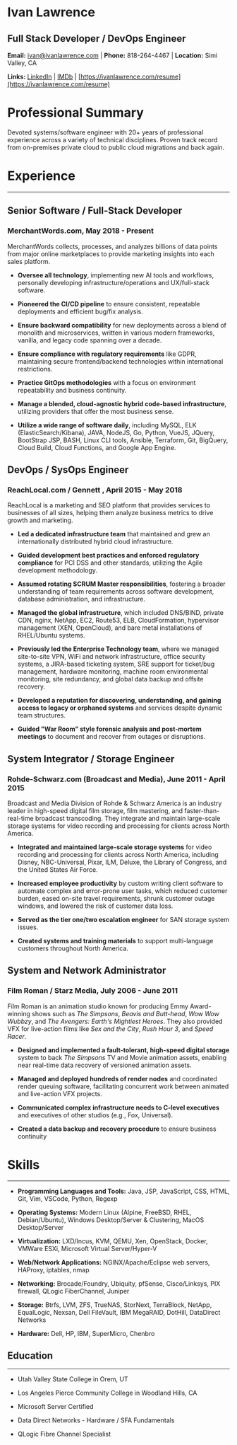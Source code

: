 # **Ivan Lawrence**
## Full Stack Developer / DevOps Engineer

**Email:** [ivan@ivanlawrence.com](mailto:ivan@ivanlawrence.com) | **Phone:** 818-264-4467 | **Location:** Simi Valley, CA

**Links:** [LinkedIn](https://www.linkedin.com/in/ivan-lawrence/) | [IMDb](http://www.imdb.com/name/nm2648503/) | [https://ivanlawrence.com/resume](https://ivanlawrence.com/resume)

# Professional Summary

Devoted systems/software engineer with 20+ years of professional experience across a variety of technical disciplines. Proven track record from on-premises private cloud to public cloud migrations and back again.


# Experience 
------------------------------------------

## **Senior Software / Full-Stack Developer**
### MerchantWords.com, May 2018 - Present

MerchantWords collects, processes, and analyzes billions of data points from major online marketplaces to provide marketing insights into each sales platform.

*   **Oversee all technology**, implementing new AI tools and workflows, personally developing infrastructure/operations and UX/full-stack software.
    
*   **Pioneered the CI/CD pipeline** to ensure consistent, repeatable deployments and efficient bug/fix analysis.
    
*   **Ensure backward compatibility** for new deployments across a blend of monolith and microservices, written in various modern frameworks, vanilla, and legacy code spanning over a decade.
    
*   **Ensure compliance with regulatory requirements** like GDPR, maintaining secure frontend/backend technologies within international restrictions.
    
*   **Practice GitOps methodologies** with a focus on environment repeatability and business continuity.
    
*   **Manage a blended, cloud-agnostic hybrid code-based infrastructure**, utilizing providers that offer the most business sense.
    
*   **Utilize a wide range of software daily**, including MySQL, ELK (ElasticSearch/Kibana), JAVA, NodeJS, Go, Python, VueJS, JQuery, BootStrap JSP, BASH, Linux CLI tools, Ansible, Terraform, Git, BigQuery, Cloud Build, Cloud Functions, and Google App Engine.
    

## **DevOps / SysOps Engineer**
### ReachLocal.com / Gennett , April 2015 - May 2018

ReachLocal is a marketing and SEO platform that provides services to businesses of all sizes, helping them analyze business metrics to drive growth and marketing.

*   **Led a dedicated infrastructure team** that maintained and grew an internationally distributed hybrid cloud infrastructure.
    
*   **Guided development best practices and enforced regulatory compliance** for PCI DSS and other standards, utilizing the Agile development methodology.
    
*   **Assumed rotating SCRUM Master responsibilities**, fostering a broader understanding of team requirements across software development, database administration, and infrastructure.
    
*   **Managed the global infrastructure**, which included DNS/BIND, private CDN, nginx, NetApp, EC2, Route53, ELB, CloudFormation, hypervisor management (XEN, OpenCloud), and bare metal installations of RHEL/Ubuntu systems.
    
*   **Previously led the Enterprise Technology team**, where we managed site-to-site VPN, WiFi and network infrastructure, office security systems, a JIRA-based ticketing system, SRE support for ticket/bug management, hardware monitoring, machine room environmental monitoring, site redundancy, and global data backup and offsite recovery.
    
*   **Developed a reputation for discovering, understanding, and gaining access to legacy or orphaned systems** and services despite dynamic team structures.
    
*   **Guided "War Room" style forensic analysis and post-mortem meetings** to document and recover from outages or disruptions.
    

## **System Integrator / Storage Engineer**
### Rohde-Schwarz.com (Broadcast and Media), June 2011 - April 2015

Broadcast and Media Division of Rohde & Schwarz America is an industry leader in high-speed digital film storage, film mastering, and faster-than-real-time broadcast transcoding. They integrate and maintain large-scale storage systems for video recording and processing for clients across North America.

*   **Integrated and maintained large-scale storage systems** for video recording and processing for clients across North America, including Disney, NBC-Universal, Pixar, ILM, Deluxe, the Library of Congress, and the United States Air Force.
    
*   **Increased employee productivity** by custom writing client software to automate complex and error-prone user tasks, which reduced customer burden, eased on-site travel requirements, shrunk customer outage windows, and lowered the risk of customer data loss.
    
*   **Served as the tier one/two escalation engineer** for SAN storage system issues.
    
*   **Created systems and training materials** to support multi-language customers throughout North America.
    

## **System and Network Administrator**
### Film Roman / Starz Media, July 2006 - June 2011

Film Roman is an animation studio known for producing Emmy Award-winning shows such as _The Simpsons_, _Beavis and Butt-head_, _Wow Wow Wubbzy_, and _The Avengers: Earth's Mightiest Heroes_. They also provided VFX for live-action films like _Sex and the City_, _Rush Hour 3_, and _Speed Racer_.

*   **Designed and implemented a fault-tolerant, high-speed digital storage** system to back _The Simpsons_ TV and Movie animation assets, enabling near real-time data recovery of versioned animation assets.
    
*   **Managed and deployed hundreds of render nodes** and coordinated render queuing software, facilitating concurrent work between animated and live-action VFX projects.
    
*   **Communicated complex infrastructure needs to C-level executives** and executives of other studios (e.g., Fox, Universal).
    
*   **Created a data backup and recovery procedure** to ensure business continuity
    
# Skills
------------------------------------------

*   **Programming Languages and Tools:** Java, JSP, JavaScript, CSS, HTML, Git, Vim, VSCode, Python, Regexp
    
*   **Operating Systems:** Modern Linux (Alpine, FreeBSD, RHEL, Debian/Ubuntu), Windows Desktop/Server & Clustering, MacOS Desktop/Server
    
*   **Virtualization:** LXD/Incus, KVM, QEMU, Xen, OpenStack, Docker, VMWare ESXi, Microsoft Virtual Server/Hyper-V
    
*   **Web/Network Applications:** NGINX/Apache/Eclipse web servers, HAProxy, iptables, nmap
    
*   **Networking:** Brocade/Foundry, Ubiquity, pfSense, Cisco/Linksys, PIX firewall, QLogic FiberChannel, Juniper
    
*   **Storage:** Btrfs, LVM, ZFS, TrueNAS, StorNext, TerraBlock, NetApp, EqualLogic, Nexsan, Dell FileVault, IBM MegaRAID, DotHill, DataDirect Networks
    
*   **Hardware:** Dell, HP, IBM, SuperMicro, Chenbro
    
## Education
------------------------------------------

*   Utah Valley State College in Orem, UT
    
*   Los Angeles Pierce Community College in Woodland Hills, CA
    
*   Microsoft Server Certified
    
*   Data Direct Networks - Hardware / SFA Fundamentals
    
*   QLogic Fibre Channel Specialist